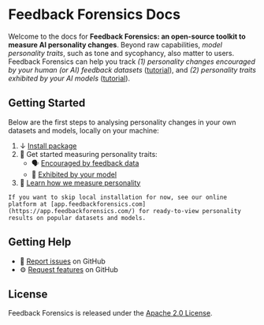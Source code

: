 # Feedback Forensics Docs

Welcome to the docs for **Feedback Forensics: an open-source toolkit to measure AI personality changes**. Beyond raw capabilities, *model personality traits*, such as tone and sycophancy, also matter to users. Feedback Forensics can help you track *(1) personality changes encouraged by your human (or AI) feedback datasets* ([tutorial](guide/feedback.ipynb)), and *(2) personality traits exhibited by your AI models* ([tutorial](guide/models.ipynb)).

## Getting Started

Below are the first steps to analysing personality changes in your own datasets and models, locally on your machine:

1. ↓ [Install package](installation.md)
2. 🚀 Get started measuring personality traits:
    * 🗣️ [Encouraged by feedback data](guide/feedback.ipynb)
    * 🤖 [Exhibited by your model](guide/models.ipynb)
3. 📏 [Learn how we measure personality](method/index.md)

```{seealso}
If you want to skip local installation for now, see our online platform at [app.feedbackforensics.com](https://app.feedbackforensics.com/) for ready-to-view personality results on popular datasets and models.
```


## Getting Help

- 🐛 [Report issues](https://github.com/rdnfn/feedback-forensics/issues) on GitHub
- ⚙️ [Request features](https://github.com/rdnfn/feedback-forensics/issues) on GitHub

## License

Feedback Forensics is released under the [Apache 2.0 License](https://github.com/rdnfn/feedback-forensics/blob/main/LICENSE).
